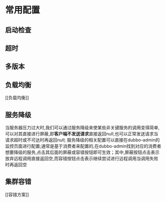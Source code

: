 # 常用配置
## 启动检查
## 超时
## 多版本

## 负载均衡
[[负载均衡]]

## 服务降级
当服务器压力过大时,我们可以通过服务降级来使某些非关键服务的调用变得简单,可以对其直接进行屏蔽,即**客户端不发送请求**直接返回null,也可以正常发送请求当请求超时或不可达时再返回null;
服务降级的相关配置可以直接在dubbo-admin的监控页面进行配置;通常是基于消费者来配置的,在dubbo-admin找到对应的消费者想要降级的服务,点击其后面的屏蔽或容错按钮即可生效；其中,屏蔽按钮点击表示放弃远程调用直接返回空,而容错按钮点击表示继续尝试进行远程调用当调用失败时再返回空

## 集群容错
[[容错方案]]
